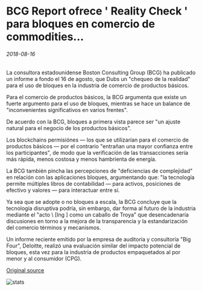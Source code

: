 # BCG Report ofrece ' Reality Check ' para bloques en comercio de commodities...

###### 2018-08-16

La consultora estadounidense Boston Consulting Group (BCG) ha publicado un informe a fondo el 16 de agosto, que Dubs un "chequeo de la realidad" para el uso de bloques en la industria de comercio de productos básicos.

Para el comercio de productos básicos, la BCG argumenta que existe un fuerte argumento para el uso de bloques, mientras se hace un balance de "inconvenientes significativos en varios frentes".

De acuerdo con la BCG, bloques a primera vista parece ser "un ajuste natural para el negocio de los productos básicos".

Los blockchains permisiónes — los que se utilizarían para el comercio de productos básicos — por el contrario "entrañan una mayor confianza entre los participantes", de modo que la verificación de las transacciones sería más rápida, menos costosa y menos hambrienta de energía.

La BCG también pincha las percepciones de "deficiencias de complejidad" en relación con las aplicaciones bloques, argumentando que: "la tecnología permite múltiples libros de contabilidad — para activos, posiciones de efectivo y valores — para interactuar entre sí.

Ya sea que se adopte o no bloques a escala, la BCG concluye que la tecnología disruptiva podría, sin embargo, dar forma al futuro de la industria mediante el "acto \ [Ing \] como un caballo de Troya" que desencadenaría discusiones en torno a la mejora de la transparencia y la estandarización del comercio términos y mecanismos.

Un informe reciente emitido por la empresa de auditoría y consultoría "Big Four", Deloitte, realizó una evaluación similar del impacto potencial de bloques, esta vez para la industria de productos empaquetados al por menor y al consumidor (CPG).

[Original source](https://cointelegraph.com/news/bcg-report-offers-reality-check-for-blockchain-in-commodities-trading)

![stats](https://c.statcounter.com/11760860/0/a89fa40b/1/ "stats")